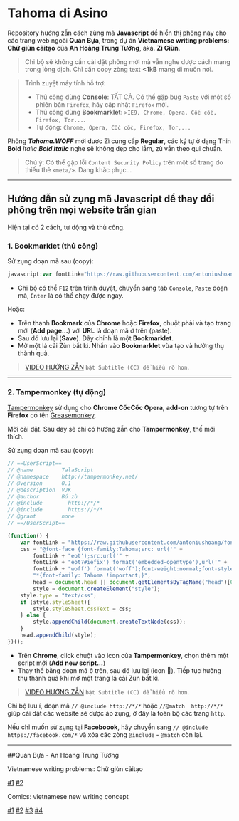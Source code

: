 # Tahoma di Asino
 Repository hướng zẫn cách zùng mã **Javascript** dể hiển thị phông này cho các trang web ngoài **Quán Bựa**, trong dự án **Vietnamese writing problems: Chữ giùn cảitạo** của **An Hoàng Trung Tướng**, aka. **Zì Giùn**.

>Chi bộ sẽ không cần cài dặt phông mới mà vẫn nghe dược cách mạng trong lòng dịch. Chỉ cần copy zòng text **<1kB** mang di muôn nơi.


>Trình zuyệt máy tính hỗ trợ:
>- Thủ công dùng **Console**: TẤT CẢ. Có thể gặp bug `Paste` với một số phiên bản `Firefox`, hãy cập nhật `Firefox` mới.
>- Thủ công dùng **Bookmarklet**: `>IE9, Chrome, Opera, Cốc cốc, Firefox, Tor...`.
>- Tự động: `Chrome, Opera, Cốc cốc, Firefox, Tor,...`

Phông ***Tahoma.WOFF*** mới dược Zì cung cấp **Regular**, các ký tự ở dạng Thin **Bold** _Italic_ **_Bold Italic_** nghe sẽ không dẹp cho lắm, zù vẫn theo qui chuẩn.

>Chú ý: Có thể gặp lỗi `Content Security Policy` trên một số trang do thiếu thẻ `<meta/>`. Dang khắc phục...

___
## Hướng dẫn sử zụng mã Javascript dể thay dổi phông trên mọi website trần gian

Hiện tại có 2 cách, tự dộng và thủ công.

### 1. Bookmarklet (thủ công)
Sử zụng doạn mã sau (copy):
```javascript
javascript:var fontLink="https://raw.githubusercontent.com/antoniushoang/fonts/master/TAHOMA.",css="@font-face {font-family:Tahoma;src: url('"+fontLink+"eot');src:url('"+fontLink+"eot?#iefix') format('embedded-opentype'),url('"+fontLink+"woff') format('woff');font-weight:normal;font-style:normal;}*{font-family: Tahoma !important;}",head=document.head||document.getElementsByTagName("head")[0],style=document.createElement("style");style.type="text/css",style.styleSheet?style.styleSheet.cssText=css:style.appendChild(document.createTextNode(css)),head.appendChild(style);
```
- Chi bộ có thể `F12` trên trình duyệt, chuyển sang tab `Console`, `Paste` doạn mã, `Enter` là có thể chạy được ngay.

Hoặc:

- Trên thanh **Bookmark** của **Chrome** hoặc **Firefox**, chuột phải và tạo trang mới (**Add page...**) với **URL** là doạn mã ở trên (paste).
- Sau dó lưu lại (**Save**). Dây chính là một **Bookmarklet**.
- Mở một lá cải Zùn bất kì. Nhấn vào **Bookmarklet** vừa tạo và hưởng thụ thành quả.

>[VIDEO HƯỚNG ZẪN](https://www.youtube.com/watch?v=W0ZEWSDHjG4) `bật Subtitle (CC) dể hiểu rõ hơn`.

___

### 2. Tampermonkey (tự dộng)
[Tampermonkey](https://chrome.google.com/webstore/detail/tampermonkey/dhdgffkkebhmkfjojejmpbldmpobfkfo) sử dụng cho **Chrome CốcCốc Opera**, **add-on** tương tự trên **Firefox** có tên [Greasemonkey](https://addons.mozilla.org/en-US/firefox/addon/greasemonkey/).

Mời cài dặt. Sau day sẽ chỉ có hướng zẫn cho **Tampermonkey**, thế mới thích.

Sử zụng doạn mã sau (copy):
```javascript
// ==UserScript==
// @name         TalaScript
// @namespace    http://tampermonkey.net/
// @version      0.1
// @description  VJK
// @author       Bú zù
// @include        http://*/*
// @include        https://*/*
// @grant        none
// ==/UserScript==

(function() {
    var fontLink = "https://raw.githubusercontent.com/antoniushoang/fonts/master/TAHOMA.",
	css = "@font-face {font-family:Tahoma;src: url('" +
        fontLink + "eot');src:url('" +
        fontLink + "eot?#iefix') format('embedded-opentype'),url('" +
        fontLink + "woff') format('woff');font-weight:normal;font-style:normal;}" + 
        "*{font-family: Tahoma !important;}",
        head = document.head || document.getElementsByTagName("head")[0],
        style = document.createElement("style");
    style.type = "text/css";
    if (style.styleSheet){
        style.styleSheet.cssText = css;
    } else {
        style.appendChild(document.createTextNode(css));
    }
    head.appendChild(style);
})();

```
- Trên **Chrome**, click chuột vào icon của **Tampermonkey**, chọn thêm một script mới (**Add new script...**)
- Thay thế bằng doạn mã ở trên, sau đó lưu lại (icon :floppy_disk:). Tiếp tục hưởng thụ thành quả khi mở một trang lá cải Zùn bất kì.

>[VIDEO HƯỚNG ZẪN](https://www.youtube.com/watch?v=pTwvUxymOnw) `bật Subtitle (CC) dể hiểu rõ hơn`.

Chi bộ lưu í, doạn mã `// @include http://*/*` hoặc `//@match  http://*/*` giúp cài dặt các website sẽ dược áp zụng, ở đây là toàn bộ các trang `http`.

Nếu chỉ muốn sử zụng tại **Faceboook**, hãy chuyển sang `// @include https://facebook.com/*` và xóa các zòng `@include` - `@match` còn lại.

___

##Quán Bựa - An Hoàng Trung Tướng
 
 Vietnamese writing problems: Chữ giùn cảitạo
 
 [#1](http://an-hoang-trung-tuong-2014.blogspot.com/2016/07/vietnamese-writing-problems-chu-giun.html)
 [#2](http://an-hoang-trung-tuong-2014.blogspot.com/2016/08/vietnamese-writing-problems-chu-giun.html)
 
 Comics: vietnamese new writing concept
 
 [#1](http://an-hoang-trung-tuong-2014.blogspot.com/2016/08/comics-vietnamese-new-writing-concept-1.html)
 [#2](http://an-hoang-trung-tuong-2014.blogspot.com/2016/09/comics-vietnamese-new-writing-concept-2.html)
 [#3](http://an-hoang-trung-tuong-2014.blogspot.com/2016/09/comics-vietnamese-new-writing-concept-3.html)
 [#4](http://an-hoang-trung-tuong-2014.blogspot.com/2016/09/comics-vietnamese-new-writing-concept-4.html)
